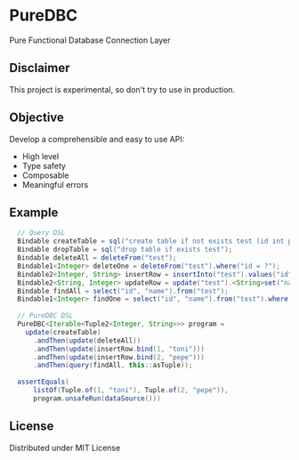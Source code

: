 # PureDBC

Pure Functional Database Connection Layer

## Disclaimer

This project is experimental, so don't try to use in production.

## Objective

Develop a comprehensible and easy to use API:

- High level
- Type safety
- Composable
- Meaningful errors

## Example

```java
  // Query DSL
  Bindable createTable = sql("create table if not exists test (id int primary key, name varchar(100))");
  Bindable dropTable = sql("drop table if exists test");
  Bindable deleteAll = deleteFrom("test");
  Bindable1<Integer> deleteOne = deleteFrom("test").where("id = ?");
  Bindable2<Integer, String> insertRow = insertInto("test").values("id", "name");
  Bindable2<String, Integer> updateRow = update("test").<String>set("name").where("id = ?");
  Bindable findAll = select("id", "name").from("test");
  Bindable1<Integer> findOne = select("id", "name").from("test").where("id = ?");
  
  // PureDBC DSL
  PureDBC<Iterable<Tuple2<Integer, String>>> program =
    update(createTable)
      .andThen(update(deleteAll))
      .andThen(update(insertRow.bind(1, "toni")))
      .andThen(update(insertRow.bind(2, "pepe")))
      .andThen(query(findAll, this::asTuple));
  
  assertEquals(
      listOf(Tuple.of(1, "toni"), Tuple.of(2, "pepe")), 
      program.unsafeRun(dataSource()))
```

## License

Distributed under MIT License
